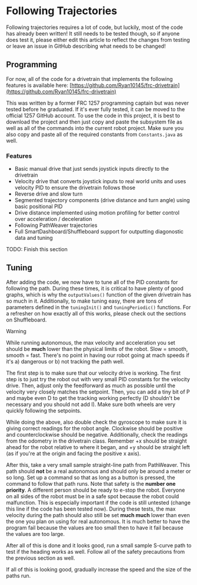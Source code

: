 # Following Trajectories

Following trajectories requires a lot of code, but luckily, most of the code has already been written! It still needs to be tested though, so if anyone does test it, please either edit this article to reflect the changes from testing or leave an issue in GitHub describing what needs to be changed!

## Programming

For now, all of the code for a drivetrain that implements the following features is available here: [https://github.com/Ryan10145/frc-drivetrain](https://github.com/Ryan10145/frc-drivetrain)

This was written by a former FRC 1257 programming captain but was never tested before he graduated. If it's ever fully tested, it can be moved to the official 1257 GitHub account. To use the code in this project, it is best to download the project and then just copy and paste the subsystem file as well as all of the commands into the current robot project. Make sure you also copy and paste all of the required constants from `Constants.java` as well.

### Features

- Basic manual drive that just sends joystick inputs directly to the drivetrain
- Velocity drive that converts joystick inputs to real world units and uses velocity PID to ensure the drivetrain follows those
- Reverse drive and slow turn
- Segmented trajectory components (drive distance and turn angle) using basic positional PID
- Drive distance implemented using motion profiling for better control over acceleration / deceleration
- Following PathWeaver trajectories
- Full SmartDashboard/Shuffleboard support for outputting diagonostic data and tuning

TODO: Finish this section

## Tuning

After adding the code, we now have to tune all of the PID constants for following the path. During these times, it is critical to have plenty of good graphs, which is why the `outputValues()` function of the given drivetrain has so much in it. Additionally, to make tuning easy, there are tons of parameters defined in the `tuningInit()` and `tuningPeriodic()` functions. For a refresher on how exactly all of this works, please check out the sections on Shuffleboard.

> [!WARNING]
> While running autonomous, the max velocity and acceleration you set should be **much** lower than the physical limits of the robot. Slow = smooth, smooth = fast. There's no point in having our robot going at mach speeds if it's a) dangerous or b) not
> tracking the path well.

The first step is to make sure that our velocity drive is working. The first step is to just try the robot out with very small PID constants for the velocity drive. Then, adjust only the feedforward as much as possible until the velocity very closely matches the setpoint. Then, you can add a tiny bit of P and maybe even D to get the tracking working perfectly (D shouldn't be necessary and you should not add I). Make sure both wheels are very quickly following the setpoints.

While doing the above, also double check the gyroscope to make sure it is giving correct readings for the robot angle. Clockwise should be positive and counterclockwise should be negative. Additionally, check the readings from the odometry in the drivetrain class. Remember +x should be straight ahead for the robot relative to where it began, and +y should be straight left (as if you're at the origin and facing the positive x axis).

After this, take a very small sample straight-line path from PathWeaver. This path should **not** be a real autonomous and should only be around a meter or so long. Set up a command so that as long as a button is pressed, the command to follow that path runs. Note that safety is the **number one priority**. A different person should be ready to e-stop the robot. Everyone on all sides of the robot must be in a safe spot because the robot could malfunction. This is especially important if the code is still untested (change this line if the code has been tested now). During these tests, the max velocity during the path should also still be set **much much** lower than even the one you plan on using for real autonomous. It is much better to have the program fail because the values are too small then to have it fail because the values are too large.

After all of this is done and it looks good, run a small sample S-curve path to test if the heading works as well. Follow all of the safety precautions from the previous section as well.

If all of this is looking good, gradually increase the speed and the size of the paths run.
